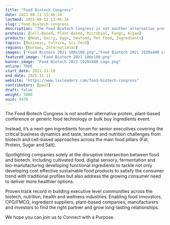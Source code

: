 ```yaml
---
title: "Food Biotech Congress"
date: 2021-08-11 13:46:34
lastmod: 2021-08-11 13:46:34
slug: /food-biotech-congress
description: "The Food Biotech Congress is not another alternative protein, plant-based conference or generic food technology or bulk buy ingredients event.Instead, it’s a next-gen ingredients forum for senior executives covering the critical business dynamics and taste, texture and nutrition challenges from biotech and cell-based approaches across the main food pillars (Fat, Protein, Sugar and Salt)."
proteins: [Cell-Based, Plant-Based, Microbial, Fungi, Algae]
products: [Meat, Dairy, Eggs, Seafood, Pet Food, Ingredients]
topics: [Business, Culture, Sci-Tech]
regions: [Europe, International]
images: ["Food Biotech 2021 100x100.png","Food Biotech 2021 1920x400 Logo.png"]
featured_image: "Food Biotech 2021 100x100.png"
banner_image: "Food Biotech 2021 1920x400 Logo.png"
online: TRUE
start_date: 2021-11-10
end_date: 2021-11-11
website: "https://www.lsxleaders.com/food-biotech-congress"
contributors: [paul]
draft: false
weight: 5000
uuid: 9479
---
```

<p>The Food Biotech Congress is not another alternative protein, plant-based conference or generic food technology or bulk buy ingredients event.</p>
<p>Instead, it’s a next-gen ingredients forum for senior executives covering the critical business dynamics and taste, texture and nutrition challenges from biotech and cell-based approaches across the main food pillars (Fat, Protein, Sugar and Salt).</p>
<p>Spotlighting companies solely at the disruptive intersection between food and biotech. Including cultivated food, digital sensory, fermentation and bio-manufacturing developing functional ingredients to tackle not only developing cost effective sustainable food products to satisfy the consumer trend with traditional profiles but also address the growing consumer need to deliver more healthier options.</p>
<p>Proven track record in building executive level communities across the biotech, nutrition, health and wellness industries. Enabling food innovators, CPG/FMCG, ingredient suppliers, plant-based companies, manufacturers and investors to find the right partner and grow long-lasting relationships.</p>
<p>We hope you can join us to Connect with a Purpose. </p>
